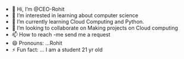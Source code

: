 - 👋 Hi, I’m @CEO-Rohit
- 👀 I’m interested in learning about computer science 
- 🌱 I’m currently learning Cloud Computing and Python.
- 💞️ I’m looking to collaborate on Making projects on Cloud computing  
- 📫 How to reach -me send me a request
- 😄 Pronouns: ...Rohit
- ⚡ Fun fact: ... I am a student 21 yr old

<!---
CEO-Rohit/CEO-Rohit is a ✨ special ✨ repository because its `README.md` (this file) appears on your GitHub profile.
You can click the Preview link to take a look at your changes.
--->
